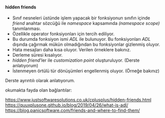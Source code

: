 #### hidden friends

+ Sınıf nesneleri üstünde işlem yapacak bir fonksiyonun sınıfın içinde _friend_ anahtar sözcüğü ile _namespace_ kapsamında _(namespace scope)_ tanımlanması.
+ Özellikle operator fonksiyonları için tercih ediliyor.
+ Bu durumda fonksiyon ismi _ADL_ ile bulunuyor. 
Bu fonksiyonları _ADL_ dışında çağırmak mükün olmadığından bu fonksiyonlar gizlenmiş oluyor. 
+ Hata mesajları daha kısa oluyor. Verilen örneklere bakınız. 
+ Derleme süresi kısalıyor.
+ _hidden friend_'ler ile _customization point_ oluşturuluyor. (Derste anlatıyorum)
+ İstenmeyen örtülü tür dönüşümleri engellenmiş oluyor. (Örneğe bakınız)

Derste ayrıntılı olarak anlatıyorum.

okumakta fayda olan bağlantılar:

https://www.justsoftwaresolutions.co.uk/cplusplus/hidden-friends.html <br>
https://quuxplusone.github.io/blog/2019/04/26/what-is-adl/ <br>
https://blog.panicsoftware.com/friends-and-where-to-find-them/ <br>

